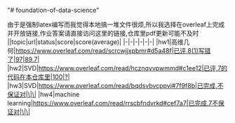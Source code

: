 "# foundation-of-data-science" 

由于是强制latex编写而我觉得本地搞一堆文件很烦,所以我选择在overleaf上完成并开放链接,作业答案请直接访问这里的链接,仓库里pdf更新可能不及时
||topic|url|status|score|score(average)|
|-|-|-|-|-|-|
|hw1|高维几何|https://www.overleaf.com/read/scrcwjjxpbmr#d5a48f|已评,8(1)写错了|97|89.7|
|hw2|SVD|https://www.overleaf.com/read/hcznqvvpwmmd#c1ee12|已评,7的代码在本仓库里|100|?|
|hw3|SVD|https://www.overleaf.com/read/bqdsvbvcppvj#7f9f8b|已完成,不保证对|\|\|
|hw4|machine learning|https://www.overleaf.com/read/rrscbfndvrkd#cef7a7|已完成,7不保证对|\|\|